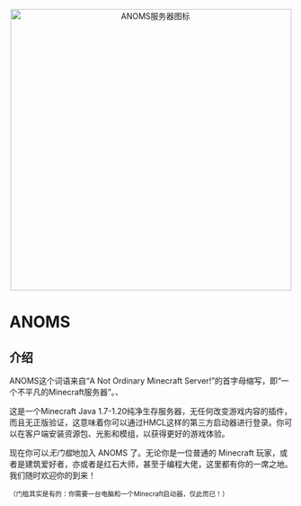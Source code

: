<p align="center"><a href="https://github.com/ANOMS-top"><img src="https://s1.imagehub.cc/images/2023/04/02/757286b8ab14dce46b367a19f9ed7caa.png" alt="ANOMS服务器图标" width="500px" /></a></p>

# ANOMS

## 介绍

ANOMS这个词语来自“A Not Ordinary Minecraft Server!”的首字母缩写，即“一个不平凡的Minecraft服务器”。、

这是一个Minecraft Java 1.7-1.20纯净生存服务器，无任何改变游戏内容的插件，而且无正版验证，这意味着你可以通过HMCL这样的第三方启动器进行登录。你可以在客户端安装资源包、光影和模组，以获得更好的游戏体验。

现在你可以*无门槛*地加入 ANOMS 了。无论你是一位普通的 Minecraft 玩家，或者是建筑爱好者，亦或者是红石大师，甚至于编程大佬，这里都有你的一席之地。我们随时欢迎你的到来！

<sup>（门槛其实是有的：你需要一台电脑和一个Minecraft启动器，仅此而已！）</sup>
